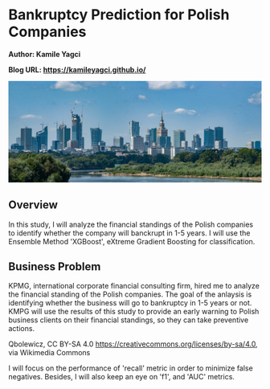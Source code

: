 # Bankruptcy Prediction for Polish Companies

**Author: Kamile Yagci**

**Blog URL: https://kamileyagci.github.io/**


<a href="//commons.wikimedia.org/wiki/File:Panorama_siekierkowski.jpg" title="Panorama Warszawy z mostu Siekierkowskiego, 2020"><img src="/figures/Panorama_siekierkowski.jpeg"/></a>


## Overview

In this study, I will analyze the financial standings of the Polish companies to identify whether the company will banckrupt in 1-5 years. I will use the Ensemble Method 'XGBoost', eXtreme Gradient Boosting for classification. 


## Business Problem

KPMG, international corporate financial consulting firm, hired me to analyze the financial standing of the Polish companies. The goal of the anlaysis is identifying whether the business will go to bankruptcy in 1-5 years or not. KMPG will use the results of this study to provide an early warning to Polish business clients on their financial standings, so they can take preventive actions.


Qbolewicz, CC BY-SA 4.0 <https://creativecommons.org/licenses/by-sa/4.0>, via Wikimedia Commons

I will focus on the performance of 'recall' metric in order to minimize false negatives. Besides, I will also keep an eye on 'f1', and 'AUC' metrics.